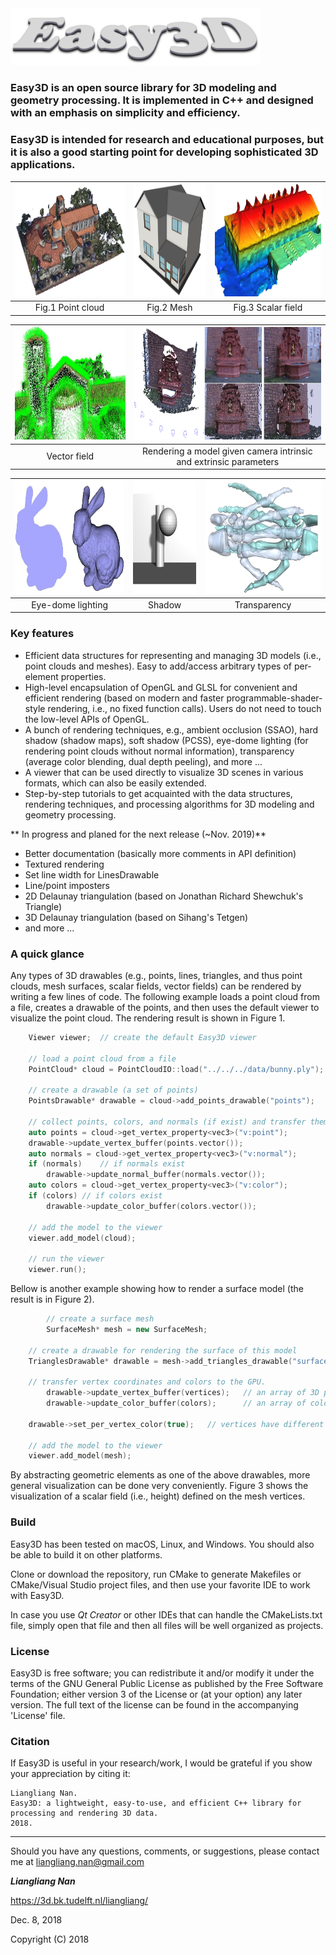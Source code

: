 <img src="images/logo.jpg" width="400">

### Easy3D is an open source library for 3D modeling and geometry processing. It is implemented in C++ and designed with an emphasis on simplicity and efficiency. 
### Easy3D is intended for research and educational purposes, but it is also a good starting point for developing sophisticated 3D applications.


<center>
	
<img src="images/cloud.jpg" height="180">  |  <img src="images/mesh.jpg" height="180">  |  <img src="images/scalar.jpg" height="180">
:-----------------------------------------:|:------------------------------------------:|:-------------------------------------------:
Fig.1 Point cloud                          |  Fig.2 Mesh                                |  Fig.3 Scalar field

<img src="images/vector.jpg" height="180"> |   <img src="images/scene.jpg" height="180">
:-----------------------------------------:|:------------------------------------------:
Vector field                               |   Rendering a model given camera intrinsic and extrinsic parameters


<img src="images/edl.jpg" height="180"> | <img src="images/shadow.jpg" height="180"> |  <img src="images/transparency.jpg" height="180">
:--------------------------------------:|:------------------------------------------:|:------------------------------------------------:
Eye-dome lighting                       |  Shadow  				     |   Transparency	  

</center>

  
### Key features ###
* Efficient data structures for representing and managing 3D models (i.e., point clouds and meshes). Easy to add/access arbitrary types of per-element properties.
* High-level encapsulation of OpenGL and GLSL for convenient and efficient rendering (based on modern and faster programmable-shader-style rendering, i.e., no fixed function calls). Users do not need to touch the low-level APIs of OpenGL. 
* A bunch of rendering techniques, e.g., ambient occlusion (SSAO), hard shadow (shadow maps), soft shadow (PCSS), eye-dome lighting (for rendering point clouds without normal information), transparency (average color blending, dual depth peeling), and more ...
* A viewer that can be used directly to visualize 3D scenes in various formats, which can also be easily extended.
* Step-by-step tutorials to get acquainted with the data structures, rendering techniques, and processing algorithms for 3D modeling and geometry processing. 

** In progress and planed for the next release (~Nov. 2019)**
 - Better documentation (basically more comments in API definition)
 - Textured rendering
 - Set line width for LinesDrawable
 - Line/point imposters
 - 2D Delaunay triangulation (based on Jonathan Richard Shewchuk's Triangle)
 - 3D Delaunay triangulation (based on Sihang's Tetgen)
 - and more ...
 
### A quick glance ###

Any types of 3D drawables (e.g., points, lines, triangles, and thus point clouds, mesh surfaces, scalar fields, vector fields) can be rendered by writing a few lines of code. The following example loads a point cloud from a file, creates a drawable of the points, and then uses the default viewer to visualize the point cloud. The rendering result is shown in Figure 1.
```c++
	Viewer viewer;	// create the default Easy3D viewer

	// load a point cloud from a file
	PointCloud* cloud = PointCloudIO::load("../../../data/bunny.ply");
	
	// create a drawable (a set of points)
	PointsDrawable* drawable = cloud->add_points_drawable("points");

	// collect points, colors, and normals (if exist) and transfer them to GPU
	auto points = cloud->get_vertex_property<vec3>("v:point");
	drawable->update_vertex_buffer(points.vector());
	auto normals = cloud->get_vertex_property<vec3>("v:normal");
	if (normals)	// if normals exist
		drawable->update_normal_buffer(normals.vector());
	auto colors = cloud->get_vertex_property<vec3>("v:color");
	if (colors)	// if colors exist
		drawable->update_color_buffer(colors.vector());

	// add the model to the viewer
	viewer.add_model(cloud);

	// run the viewer
	viewer.run();
```

Bellow is another example showing how to render a surface model (the result is in Figure 2).
```c++
        // create a surface mesh
        SurfaceMesh* mesh = new SurfaceMesh;
	
	// create a drawable for rendering the surface of this model
	TrianglesDrawable* drawable = mesh->add_triangles_drawable("surface");

	// transfer vertex coordinates and colors to the GPU. 
        drawable->update_vertex_buffer(vertices);	// an array of 3D points
        drawable->update_color_buffer(colors); 		// an array of colors
	
	drawable->set_per_vertex_color(true);	// vertices have different colors

	// add the model to the viewer
	viewer.add_model(mesh);
```

By abstracting geometric elements as one of the above drawables, more general visualization can be done very conveniently. Figure 3 shows the visualization of a scalar field (i.e., height) defined on the mesh vertices.

### Build

Easy3D has been tested on macOS, Linux, and Windows. You should also be able to build it on other platforms.

Clone or download the repository, run CMake to generate Makefiles or CMake/Visual Studio project files, 
and then use your favorite IDE to work with Easy3D.

In case you use *Qt Creator* or other IDEs that can handle the CMakeLists.txt file, simply open that file and then all files 
will be well organized as projects.

### License
Easy3D is free software; you can redistribute it and/or modify it under the terms of the 
GNU General Public License as published by the Free Software Foundation; either version 3
of the License or (at your option) any later version. The full text of the license can be
found in the accompanying 'License' file.

### Citation
If Easy3D is useful in your research/work, I would be grateful if you show your appreciation by citing it:
```
Liangliang Nan. 
Easy3D: a lightweight, easy-to-use, and efficient C++ library for processing and rendering 3D data. 
2018.
```

---

Should you have any questions, comments, or suggestions, please contact me at liangliang.nan@gmail.com

**_Liangliang Nan_**

https://3d.bk.tudelft.nl/liangliang/

Dec. 8, 2018

Copyright (C) 2018
